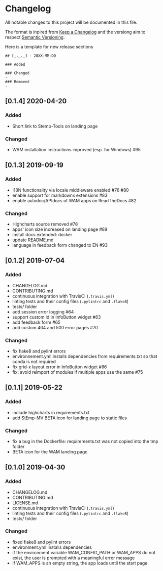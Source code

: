 # Changelog
All notable changes to this project will be documented in this file.

The format is inpired from [Keep a Changelog](http://keepachangelog.com/en/1.0.0/)
and the versiong aim to respect [Semantic Versioning](http://semver.org/spec/v2.0.0.html).

Here is a template for new release sections

```
## [_._._] - 20XX-MM-DD

### Added
-
### Changed
-
### Removed
-
```
## [0.1.4] 2020-04-20

### Added
- Short link to Stemp-Tools on landing page

### Changed
- WAM installation instructions improved (esp. for Windows) #95

## [0.1.3] 2019-09-19

### Added
- I18N functionality via locale middleware enabled #76 #80
- enable support for markdownx extensions #83
- enable autodoc/APIdocs of WAM apps on ReadTheDocs #82

### Changed
- Highcharts source removed #78
- apps' icon size increased on landing page #89
- install docs extended: docker
- update README.md
- language in feedback form changed to EN #93

## [0.1.2] 2019-07-04

### Added
- CHANGELOG.md
- CONTRIBUTING.md
- continuous integration with TravisCI (`.travis.yml`)
- linting tests and their config files (`.pylintrc` and `.flake8`)
- tests/ folder
- add session error logging #64
- support custom id in InfoButton widget #63
- add feedback form #65
- add custom 404 and 500 error pages #70

### Changed
- fix flake8 and pylint errors
- environnement.yml installs dependencies from requirements.txt so that conda is not required
- fix grid-x layout error in InfoButton widget #66
- fix: avoid reimport of modules if multiple apps use the same #75

## [0.1.1] 2019-05-22

### Added
- include highcharts in requirements.txt
- add StEmp-MV BETA icon for landing page to static files

### Changed
- fix a bug in the Dockerfile: requirements.txt was not copied into the tmp folder
- BETA icon for the WAM landing page


## [0.1.0] 2019-04-30

### Added
- CHANGELOG.md
- CONTRIBUTING.md
- LICENSE.md
- continuous integration with TravisCI (`.travis.yml`)
- linting tests and their config files (`.pylintrc` and `.flake8`)
- tests/ folder

### Changed
- fixed flake8 and pylint errors
- environment.yml installs dependencies
- if the environment variable WAM_CONFIG_PATH or WAM_APPS do not exist, the user is prompted with a meaningful error message
- if  WAM_APPS is an empty string, the app loads until the start page.
